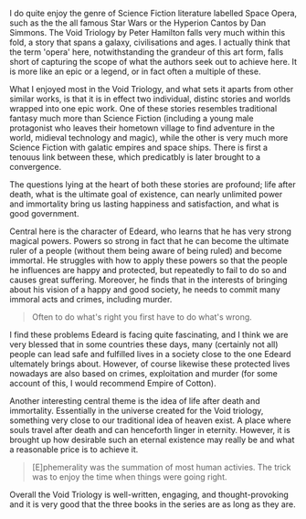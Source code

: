 I do quite enjoy the genre of Science Fiction literature labelled Space Opera, such as the the all famous Star Wars or the Hyperion Cantos by Dan Simmons. The Void Triology by Peter Hamilton falls very much within this fold, a story that spans a galaxy, civilisations and ages. I actually think that the term 'opera' here, notwithstanding the grandeur of this art form, falls short of capturing the scope of what the authors seek out to achieve here. It is more like an epic or a legend, or in fact often a multiple of these.


What I enjoyed most in the Void Triology, and what sets it aparts from other similar works, is that it is in effect two individual, distinc stories and worlds wrapped into one epic work. One of these stories resembles traditional fantasy much more than Science Fiction (including a young male protagonist who leaves their hometown village to find adventure in the world, midieval technology and magic), while the other is very much more Science Fiction with galatic empires and space ships. There is first a tenouus link between these, which predicatbly is later brought to a convergence. 

The questions lying at the heart of both these stories are profound; life after death, what is the ultimate goal of existence, can nearly unlimited power and immortality bring us lasting happiness and satisfaction, and what is good government.

Central here is the character of Edeard, who learns that he has very strong magical powers. Powers so strong in fact that he can become the ultimate ruler of a people (without them being aware of being ruled) and become immortal. He struggles with how to apply these powers so that the people he influences are happy and protected, but repeatedly to fail to do so and causes great suffering. Moreover, he finds that in the interests of bringing about his vision of a happy and good society, he needs to commit many immoral acts and crimes, including murder.

> Often to do what's right you first have to do what's wrong.

I find these problems Edeard is facing quite fascinating, and I think we are very blessed that in some countries these days, many (certainly not all) people can lead safe and fulfilled lives in a society close to the one Edeard ultemately brings about. However, of course likewise these protected lives nowadays are also based on crimes, exploitation and murder (for some account of this, I would recommend Empire of Cotton).

Another interesting central theme is the idea of life after death and immortality. Essentially in the universe created for the Void triology, something very close to our traditional idea of heaven exist. A place where souls travel after death and can henceforth linger in eternity. However, it is brought up how desirable such an eternal existence may really be and what a reasonable price is to achieve it.

> [E]phemerality was the summation of most human activies. The trick was to enjoy the time when things were going right.

Overall the Void Triology is well-written, engaging, and thought-provoking and it is very good that the three books in the series are as long as they are.
